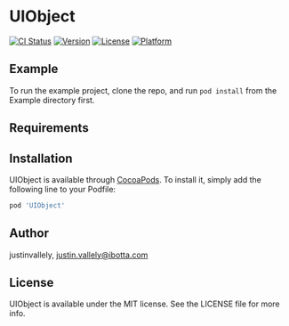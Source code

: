 # UIObject

[![CI Status](https://img.shields.io/travis/justinvallely/UIObject.svg?style=flat)](https://travis-ci.org/justinvallely/UIObject)
[![Version](https://img.shields.io/cocoapods/v/UIObject.svg?style=flat)](https://cocoapods.org/pods/UIObject)
[![License](https://img.shields.io/cocoapods/l/UIObject.svg?style=flat)](https://cocoapods.org/pods/UIObject)
[![Platform](https://img.shields.io/cocoapods/p/UIObject.svg?style=flat)](https://cocoapods.org/pods/UIObject)

## Example

To run the example project, clone the repo, and run `pod install` from the Example directory first.

## Requirements

## Installation

UIObject is available through [CocoaPods](https://cocoapods.org). To install
it, simply add the following line to your Podfile:

```ruby
pod 'UIObject'
```

## Author

justinvallely, justin.vallely@ibotta.com

## License

UIObject is available under the MIT license. See the LICENSE file for more info.
